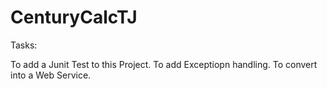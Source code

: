 # CenturyCalcTJ

Tasks: 

To add a Junit Test to this Project.
To add Exceptiopn handling.
To convert into a Web Service.

